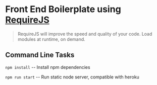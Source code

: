 # Front End Boilerplate using [RequireJS](http://requirejs.org/)
>RequireJS will improve the speed and quality of your code. Load modules at runtime, on demand.

## Command Line Tasks

`npm install` -- Install npm dependencies

`npm run start` -- Run static node server, compatible with heroku

